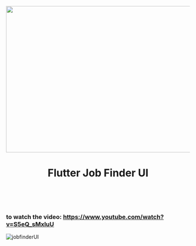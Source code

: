 <div align="center">
	<img src="https://user-images.githubusercontent.com/74051388/145726647-4f321a95-b37a-4440-ac9e-792eab5fcf43.png" width="600" height="400">
	<h1>Flutter Job Finder UI</h1>
	<br>
	<br>
	<br>
</div>

### to watch the video: https://www.youtube.com/watch?v=S5eQ_sMxluU

![jobfinderUI](https://user-images.githubusercontent.com/74051388/145726804-3745dc5f-f41b-4a52-bd4d-355d35a2b55a.png)
